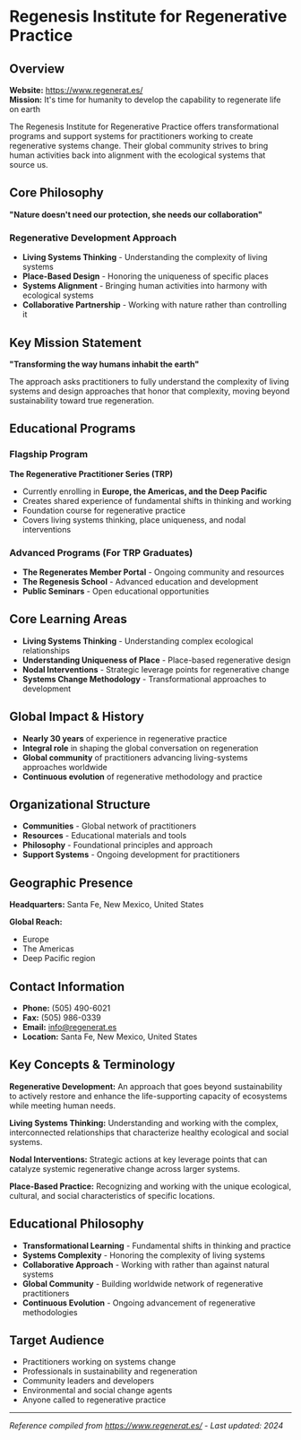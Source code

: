 # Regenesis Institute for Regenerative Practice

## Overview
**Website:** https://www.regenerat.es/  
**Mission:** It's time for humanity to develop the capability to regenerate life on earth

The Regenesis Institute for Regenerative Practice offers transformational programs and support systems for practitioners working to create regenerative systems change. Their global community strives to bring human activities back into alignment with the ecological systems that source us.

## Core Philosophy
**"Nature doesn't need our protection, she needs our collaboration"**

### Regenerative Development Approach
- **Living Systems Thinking** - Understanding the complexity of living systems
- **Place-Based Design** - Honoring the uniqueness of specific places
- **Systems Alignment** - Bringing human activities into harmony with ecological systems
- **Collaborative Partnership** - Working with nature rather than controlling it

## Key Mission Statement
**"Transforming the way humans inhabit the earth"**

The approach asks practitioners to fully understand the complexity of living systems and design approaches that honor that complexity, moving beyond sustainability toward true regeneration.

## Educational Programs

### Flagship Program
**The Regenerative Practitioner Series (TRP)**
- Currently enrolling in **Europe, the Americas, and the Deep Pacific**
- Creates shared experience of fundamental shifts in thinking and working
- Foundation course for regenerative practice
- Covers living systems thinking, place uniqueness, and nodal interventions

### Advanced Programs (For TRP Graduates)
- **The Regenerates Member Portal** - Ongoing community and resources
- **The Regenesis School** - Advanced education and development
- **Public Seminars** - Open educational opportunities

## Core Learning Areas
- **Living Systems Thinking** - Understanding complex ecological relationships
- **Understanding Uniqueness of Place** - Place-based regenerative design
- **Nodal Interventions** - Strategic leverage points for regenerative change
- **Systems Change Methodology** - Transformational approaches to development

## Global Impact & History
- **Nearly 30 years** of experience in regenerative practice
- **Integral role** in shaping the global conversation on regeneration
- **Global community** of practitioners advancing living-systems approaches worldwide
- **Continuous evolution** of regenerative methodology and practice

## Organizational Structure
- **Communities** - Global network of practitioners
- **Resources** - Educational materials and tools
- **Philosophy** - Foundational principles and approach
- **Support Systems** - Ongoing development for practitioners

## Geographic Presence
**Headquarters:** Santa Fe, New Mexico, United States

**Global Reach:**
- Europe
- The Americas  
- Deep Pacific region

## Contact Information
- **Phone:** (505) 490-6021
- **Fax:** (505) 986-0339
- **Email:** info@regenerat.es
- **Location:** Santa Fe, New Mexico, United States

## Key Concepts & Terminology

**Regenerative Development:** An approach that goes beyond sustainability to actively restore and enhance the life-supporting capacity of ecosystems while meeting human needs.

**Living Systems Thinking:** Understanding and working with the complex, interconnected relationships that characterize healthy ecological and social systems.

**Nodal Interventions:** Strategic actions at key leverage points that can catalyze systemic regenerative change across larger systems.

**Place-Based Practice:** Recognizing and working with the unique ecological, cultural, and social characteristics of specific locations.

## Educational Philosophy
- **Transformational Learning** - Fundamental shifts in thinking and practice
- **Systems Complexity** - Honoring the complexity of living systems
- **Collaborative Approach** - Working with rather than against natural systems
- **Global Community** - Building worldwide network of regenerative practitioners
- **Continuous Evolution** - Ongoing advancement of regenerative methodologies

## Target Audience
- Practitioners working on systems change
- Professionals in sustainability and regeneration
- Community leaders and developers
- Environmental and social change agents
- Anyone called to regenerative practice

---
*Reference compiled from https://www.regenerat.es/ - Last updated: 2024* 